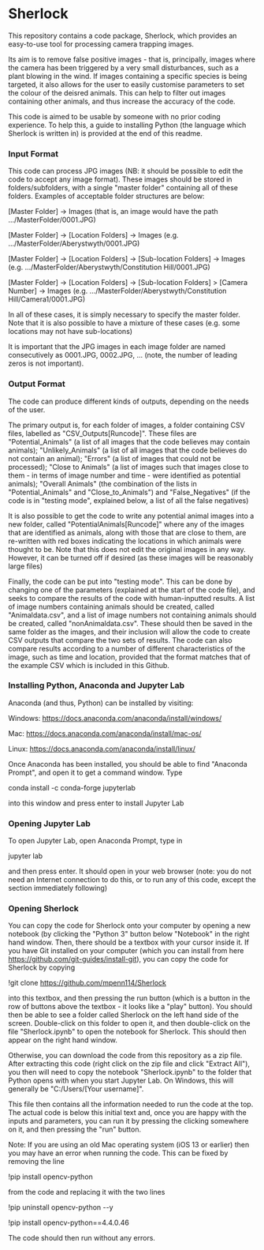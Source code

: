 # Sherlock
This repository contains a code package, Sherlock, which provides an easy-to-use tool for processing camera trapping images.

Its aim is to remove false positive images - that is, principally, images where the camera has been triggered by a very small disturbances, such as a plant blowing in the wind. If images containing a specific species is being targeted, it also allows for the user to easily customise parameters to set the colour of the deisred animals. This can help to filter out images containing other animals, and thus increase the accuracy of the code.

This code is aimed to be usable by someone with no prior coding experience. To help this, a guide to installing Python (the language which Sherlock is written in) is provided at the end of this readme.

<h3> Input Format </h3>

This code can process JPG images (NB: it should be possible to edit the code to accept any image format). These images should be stored in folders/subfolders, with a single "master folder" containing all of these folders. Examples of acceptable folder structures are below:

[Master Folder] -> Images                                   (that is, an image would have the path .../MasterFolder/0001.JPG)

[Master Folder] -> [Location Folders] -> Images             (e.g. .../MasterFolder/Aberystwyth/0001.JPG)

[Master Folder] -> [Location Folders] -> [Sub-location Folders] -> Images   (e.g. .../MasterFolder/Aberystwyth/Constitution Hill/0001.JPG)

[Master Folder] -> [Location Folders] -> [Sub-location Folders] > [Camera Number] -> Images  (e.g. .../MasterFolder/Aberystwyth/Constitution Hill/Camera1/0001.JPG)

In all of these cases, it is simply necessary to specify the master folder. Note that it is also possible to have a mixture of these cases (e.g. some locations may not have sub-locations)

It is important that the JPG images in each image folder are named consecutively as 0001.JPG, 0002.JPG, ... (note, the number of leading zeros is not important).

<h3> Output Format </h3>

The code can produce different kinds of outputs, depending on the needs of the user. 

The primary output is, for each folder of images, a folder containing CSV files, labelled as "CSV_Outputs[Runcode]". These files are "Potential_Animals" (a list of all images that the code believes may contain animals); "Unlikely_Animals" (a list of all images that the code believes do not contain an animal); "Errors" (a list of images that could not be processed); "Close to Animals" (a list of images such that images close to them - in terms of image number and time - were identified as potential animals); "Overall Animals" (the combination of the lists in "Potential_Animals" and "Close_to_Animals") and "False_Negatives" (if the code is in "testing mode", explained below, a list of all the false negatives)

It is also possible to get the code to write any potential animal images into a new folder, called "PotentialAnimals[Runcode]" where any of the images that are identified as animals, along with those that are close to them, are re-written with red boxes indicating the locations in which animals were thought to be. Note that this does not edit the original images in any way. However, it can be turned off if desired (as these images will be reasonably large files)

Finally, the code can be put into "testing mode". This can be done by changing one of the parameters (explained at the start of the code file), and seeks to compare the results of the code with human-inputted results. A list of image numbers containing animals should be created, called "Animaldata.csv", and a list of image numbers not containing animals should be created, called "nonAnimaldata.csv". These should then be saved in the same folder as the images, and their inclusion will allow the code to create CSV outputs that compare the two sets of results. The code can also compare results according to a number of different characteristics of the image, such as time and location, provided that the format matches that of the example CSV which is included in this Github.

<h3> Installing Python, Anaconda and Jupyter Lab </h3>

Anaconda (and thus, Python) can be installed by visiting:

Windows: https://docs.anaconda.com/anaconda/install/windows/

Mac: https://docs.anaconda.com/anaconda/install/mac-os/

Linux: https://docs.anaconda.com/anaconda/install/linux/

Once Anaconda has been installed, you should be able to find "Anaconda Prompt", and open it to get a command window. Type 

conda install -c conda-forge jupyterlab

into this window and press enter to install Jupyter Lab

<h3> Opening Jupyter Lab </h3>

To open Jupyter Lab, open Anaconda Prompt, type in 

jupyter lab

and then press enter. It should open in your web browser (note: you do not need an Internet connection to do this, or to run any of this code, except the section immediately following)

<h3> Opening Sherlock </h3>

You can copy the code for Sherlock onto your computer by opening a new notebook (by clicking the "Python 3" button below "Notebook" in the right hand window. Then, there should be a textbox with your cursor inside it. If you have Git installed on your computer (which you can install from here https://github.com/git-guides/install-git), you can copy the code for Sherlock by copying

!git clone https://github.com/mpenn114/Sherlock

into this textbox, and then pressing the run button (which is a button in the row of buttons above the textbox - it looks like a "play" button). You should then be able to see a folder called Sherlock on the left hand side of the screen. Double-click on this folder to open it, and then double-click on the file "Sherlock.ipynb" to open the notebook for Sherlock. This should then appear on the right hand window.

Otherwise, you can download the code from this repository as a zip file. After extracting this code (right click on the zip file and click "Extract All"), you then will need to copy the notebook "Sherlock.ipynb" to the folder that Python opens with when you start Jupyter Lab. On Windows, this will generally be "C:/Users/[Your username]".

This file then contains all the information needed to run the code at the top. The actual code is below this initial text and, once you are happy with the inputs and parameters, you can run it by pressing the clicking somewhere on it, and then pressing the "run" button.

Note: If you are using an old Mac operating system (iOS 13 or earlier) then you may have an error when running the code. This can be fixed by removing the line 

!pip install opencv-python

from the code and replacing it with the two lines

!pip uninstall opencv-python --y

!pip install opencv-python==4.4.0.46

The code should then run without any errors.
